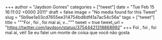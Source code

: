
+++
author = "Jaydson Gomes"
categories = ["tweet"]
date = "Tue Feb 15 16:11:02 +0000 2011"
draft = false
image = "No media found for this Tweet"
slug = "5b9ae1a03cd7655ee314754bd8df41a7ac54c56a"
tags = ["tweet"]
title = """Foi , foi , foi mal aí, v..."""
tweet = true
tweet_url = "https://twitter.com/jaydson/status/37544421318868992"
+++
Foi , foi , foi mal aí, véi! Se eu falei um monte de coisa que você não gosta

